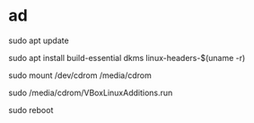 # ad

sudo apt update

sudo apt install build-essential dkms linux-headers-$(uname -r)

sudo mount /dev/cdrom /media/cdrom

sudo /media/cdrom/VBoxLinuxAdditions.run

sudo reboot
